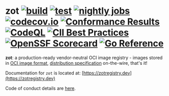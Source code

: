 # zot [![build](https://github.com/project-zot/zot/actions/workflows/build.yaml/badge.svg?branch=main)](https://github.com/project-zot/zot/actions/workflows/build.yaml) [![test](https://github.com/project-zot/zot/actions/workflows/test.yaml/badge.svg?branch=main)](https://github.com/project-zot/zot/actions/workflows/test.yaml) [![nightly jobs](https://github.com/project-zot/zot/actions/workflows/nightly.yaml/badge.svg)](https://github.com/project-zot/zot/actions/workflows/nightly.yaml) [![codecov.io](http://codecov.io/github/project-zot/zot/coverage.svg?branch=main)](http://codecov.io/github/project-zot/zot?branch=main) [![Conformance Results](https://github.com/project-zot/zot/workflows/conformance/badge.svg)](https://github.com/project-zot/zot/actions?query=workflow%3Aconformance) [![CodeQL](https://github.com/project-zot/zot/workflows/CodeQL/badge.svg)](https://github.com/project-zot/zot/actions?query=workflow%3ACodeQL) [![CII Best Practices](https://bestpractices.coreinfrastructure.org/projects/5425/badge)](https://bestpractices.coreinfrastructure.org/projects/5425) [![OpenSSF Scorecard](https://api.securityscorecards.dev/projects/github.com/project-zot/zot/badge)](https://securityscorecards.dev/viewer/?uri=github.com/project-zot/zot) [![Go Reference](https://pkg.go.dev/badge/zotregistry.dev/zot.svg)](https://pkg.go.dev/zotregistry.dev/zot)

**zot**: a production-ready vendor-neutral OCI image registry - images stored in [OCI image format](https://github.com/opencontainers/image-spec), [distribution specification](https://github.com/opencontainers/distribution-spec) on-the-wire, that's it!

Documentation for `zot` is located at: [https://zotregistry.dev](https://zotregistry.dev)

Code of conduct details are [here](CODE_OF_CONDUCT.md).
